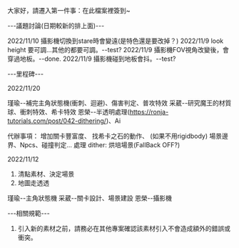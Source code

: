 大家好，請遷入第一件事：在此檔案裡簽到~

---議題討論(日期較新的排上面)---

2022/11/10 攝影機切換到stare時會變遠(是特色還是要改掉？)
2022/11/9  look height 要可調...其他的都要可調。--test?
2022/11/9  攝影機FOV視角改變後，會穿過地板。--done.
2022/11/9  攝影機碰到地板會抖。--test?

---里程碑---

2022/11/20

瑾瑜--補完主角狀態機(衝刺、迴避)、傷害判定、普攻特效
采葳--研究魔王的材質球、衝刺特效、希卡特效
恩榮--半透明處理(https://ronja-tutorials.com/post/042-dithering/)、Ai

代辦事項：
增加關卡豐富度、
找希卡之石的動作、
(如果不用rigidbody)
場景邊界、Npcs、碰撞判定...
處理 dither: 烘培場景(FallBack OFF?)



2022/11/12

1. 清點素材、決定場景
2. 地圖走透透

瑾瑜--主角狀態機
采葳--關卡設計、場景建設
恩榮--攝影機

---相關規範---
1. 引入新的素材之前，請務必在其他專案確認該素材引入不會造成額外的錯誤或衝突。